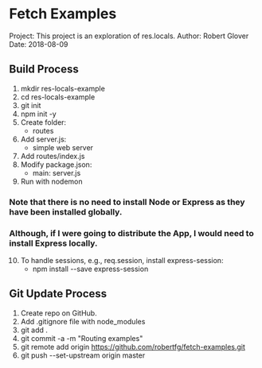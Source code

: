 # Fetch Examples

Project:  This project is an exploration of res.locals.
Author:   Robert Glover
Date:     2018-08-09

## Build Process

1.  mkdir res-locals-example
2.  cd res-locals-example
3.  git init
4.  npm init -y
5.  Create folder:
    - routes
6.  Add server.js:
    - simple web server
7.  Add routes/index.js
8.  Modify package.json:
    - main: server.js
9.  Run with nodemon

### Note that there is no need to install Node or Express as they have been installed globally.
### Although, if I were going to distribute the App, I would need to install Express locally.

10. To handle sessions, e.g., req.session, install express-session:
    - npm install --save express-session

## Git Update Process
1.  Create repo on GitHub.
2.  Add .gitignore file with node_modules
3.  git add .
4.  git commit -a -m "Routing examples"
5.  git remote add origin https://github.com/robertfg/fetch-examples.git
6.  git push --set-upstream origin master
